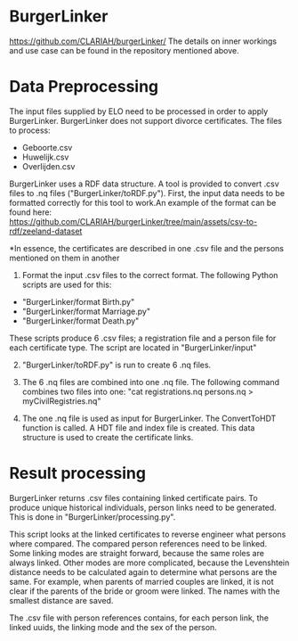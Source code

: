 # BurgerLinker #
https://github.com/CLARIAH/burgerLinker/
The details on inner workings and use case can be found in the repository mentioned above.

# Data Preprocessing #
The input files supplied by ELO need to be processed in order to apply BurgerLinker. BurgerLinker does not support divorce certificates. The files to process:
- Geboorte.csv
- Huwelijk.csv
- Overlijden.csv

BurgerLinker uses a RDF data structure. A tool is provided to convert .csv files to .nq files ("BurgerLinker/toRDF.py"). First, the input data needs to be formatted correctly for this tool to work.An example of the format can be found here:
https://github.com/CLARIAH/burgerLinker/tree/main/assets/csv-to-rdf/zeeland-dataset

*In essence, the certificates are described in one .csv file and the persons mentioned on them in another

1. Format the input .csv files to the correct format. The following Python scripts are used for this:
- "BurgerLinker/format Birth.py"
- "BurgerLinker/format Marriage.py"
- "BurgerLinker/format Death.py"

These scripts produce 6 .csv files; a registration file and a person file for each certificate type. The script are located in "BurgerLinker/input"

2. "BurgerLinker/toRDF.py" is run to create 6 .nq files. 

3. The 6 .nq files are combined into one .nq file. The following command combines two files into one:
"cat registrations.nq persons.nq > myCivilRegistries.nq"

4. The one .nq file is used as input for BurgerLinker. The ConvertToHDT function is called. A HDT file and index file is created. This data structure is used to create the certificate links.

# Result processing #
BurgerLinker returns .csv files containing linked certificate pairs. To produce unique historical individuals, person links need to be generated. This is done in "BurgerLinker/processing.py".

This script looks at the linked certificates to reverse engineer what persons where compared. The compared person references need to be linked. Some linking modes are straight forward, because the same roles are always linked. Other modes are more complicated, because the Levenshtein distance needs to be calculated again to determine what persons are the same. For example, when parents of married couples are linked, it is not clear if the parents of the bride or groom were linked. The names with the smallest distance are saved.

The .csv file with person references contains, for each person link, the linked uuids, the linking mode and the sex of the person.
